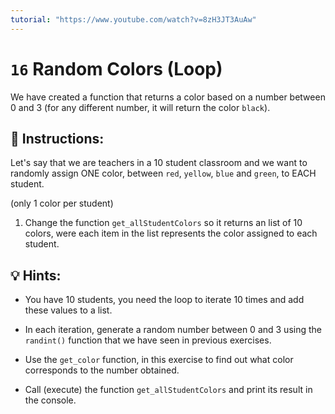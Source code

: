 ```yaml
---
tutorial: "https://www.youtube.com/watch?v=8zH3JT3AuAw"
---
```


# `16` Random Colors (Loop)

We have created a function that returns a color based on a number between 0 and 3 (for any different number, it will return the color `black`).

## 📝 Instructions:

Let's say that we are teachers in a 10 student classroom and we want to randomly assign ONE color, between `red`, `yellow`, `blue` and `green`, to EACH student.

(only 1 color per student)

1. Change the function `get_allStudentColors` so it returns an list of 10 colors, were each item in the list represents the color assigned to each student.

## 💡 Hints:

- You have 10 students, you need the loop to iterate 10 times and add these values to a list.

- In each iteration, generate a random number between 0 and 3 using the `randint()` function that we have seen in previous exercises.

- Use the `get_color` function, in this exercise to find out what color corresponds to the number obtained.

- Call (execute) the function `get_allStudentColors` and print its result in the console.


